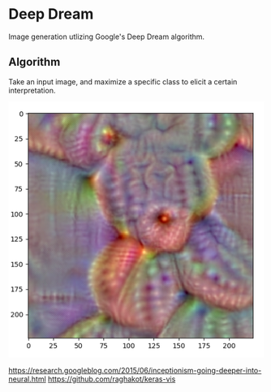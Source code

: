 # Deep Dream

Image generation utlizing Google's Deep Dream algorithm.

## Algorithm

Take an input image, and maximize a specific class to elicit a certain interpretation.

![teddy bear](teddy_bear_850.png)

https://research.googleblog.com/2015/06/inceptionism-going-deeper-into-neural.html
https://github.com/raghakot/keras-vis
